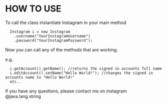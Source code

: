 # HOW TO USE

To call the class instantiate Instagram in your main method

      Instagram i = new Instagram
        .username("YourInstagramUsername")
        .password("YourInstagramPassword");
        
Now you can call any of the methods that are working.

e.g.

      i.getAccount().getName(); //returns the signed in accounts full name
      i.editAccount().setName("Hello World!"); //changes the signed in accounts name to "Hello World!"
      etc..
      
If you have any questions, please contact me on instagram @java.lang.string
     


